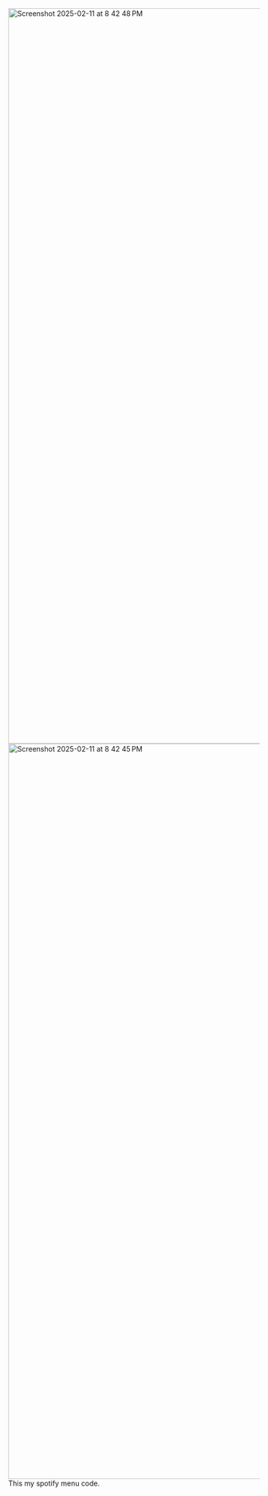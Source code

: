 <img width="1470" alt="Screenshot 2025-02-11 at 8 42 48 PM" src="https://github.com/user-attachments/assets/41d0e787-eabe-43ec-baee-f2af8b5dab29" />
<img width="1470" alt="Screenshot 2025-02-11 at 8 42 45 PM" src="https://github.com/user-attachments/assets/94432454-0a9a-430d-86ce-75270cdaf422" />
This my spotify menu code.
